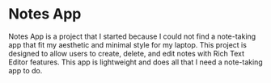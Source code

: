 # Notes App

Notes App is a project that I started because I could not find a note-taking app that fit my aesthetic and minimal style for my laptop. This project is designed to allow users to create, delete, and edit notes with Rich Text Editor features. This app is lightweight and does all that I need a note-taking app to do.
